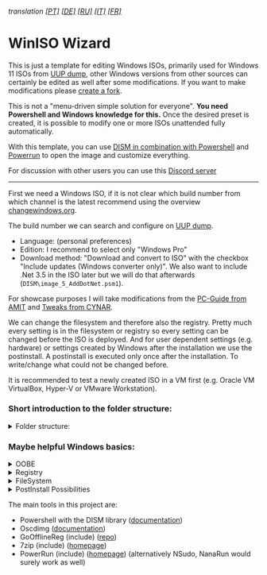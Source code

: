 ###### translation [[PT]](https://github-com.translate.goog/spddl/WinISO-Wizard?_x_tr_sl=en&_x_tr_tl=pt#readme) [[DE]](https://github-com.translate.goog/spddl/WinISO-Wizard?_x_tr_sl=en&_x_tr_tl=de#readme) [[RU]](https://github-com.translate.goog/spddl/WinISO-Wizard?_x_tr_sl=en&_x_tr_tl=ru#readme) [[IT]](https://github-com.translate.goog/spddl/WinISO-Wizard?_x_tr_sl=en&_x_tr_tl=it#readme) [[FR]](https://github-com.translate.goog/spddl/WinISO-Wizard?_x_tr_sl=en&_x_tr_tl=fr#readme)
# WinISO Wizard

This is just a template for editing Windows ISOs, primarily used for Windows 11 ISOs from [UUP dump](https://uupdump.net), other Windows versions from other sources can certainly be edited as well after some modifications. If you want to make modifications please [create a fork](https://github.com/spddl/WinISO-Wizard/fork).

This is not a "menu-driven simple solution for everyone". **You need Powershell and Windows knowledge for this.**
Once the desired preset is created, it is possible to modify one or more ISOs unattended fully automatically.

With this template, you can use [DISM in combination with Powershell](https://learn.microsoft.com/en-us/windows-hardware/manufacture/desktop/use-dism-in-windows-powershell-s14?view=windows-11) and [Powerrun](https://www.sordum.org/9416/powerrun-v1-6-run-with-highest-privileges/) to open the image and customize everything.

For discussion with other users you can use this [Discord server](https://discord.gg/kwu4EkKQ8X)

---

First we need a Windows ISO, if it is not clear which build number from which channel is the latest recommend using the overview [changewindows.org](https://changewindows.org/timeline/pc).

The build number we can search and configure on [UUP dump](https://uupdump.net/).
- Language: (personal preferences)
- Edition: I recommend to select only "Windows Pro"
- Download method: "Download and convert to ISO" with the checkbox "Include updates (Windows converter only)".
We also want to include .Net 3.5 in the ISO later but we will do that afterwards (`DISM\image_5_AddDotNet.psm1`).

For showcase purposes I will take modifications from the [PC-Guide from AMIT](https://github.com/amitxv/PC-Tuning) and [Tweaks from CYNAR](https://github.com/CYNAR2k/Tweaks).

We can change the filesystem and therefore also the registry. Pretty much every setting is in the filesystem or registry so every setting can be changed before the ISO is deployed. And for user dependent settings (e.g. hardware) or settings created by Windows after the installation we use the postinstall. A postinstall is executed only once after the installation. To write/change what could not be changed before.

It is recommended to test a newly created ISO in a VM first (e.g. Oracle VM VirtualBox, Hyper-V or VMware Workstation).

### Short introduction to the folder structure:
<details>
<summary>Folder structure:</summary>

One thing in advance with the `_HereWeGo.ps1` the process is started, but the UUPDump ISO name must be inserted.

* \\_FINISH_ISO
    - The finished ISO will later be in this folder

* \\_UUPdump_ISO
    - The ISO created by UUP Dump belongs here (e.g. `22621.1344.230221-1654.NI_RELEASE_SVC_PROD3_CLIENTPRO_OEMRET_X64FRE_EN-US.ISO`)

* \\DISM

    * `0_Preparation.psm1`
        - here it is checked if the tools and the ISO are existing

    * `1_ISO_unpack.psm1`
        - the ISO is unpacked with 7zip and the Windows version is identified

    * `boot_1_Backup.psm1`
        - The image is copied to the root directory and mounted for customization

    * `boot_2_TPM_ByPass.psm1`
        - Here e.g. imported the TPM bypass and other settings

    * `boot_3_Dismount-Image.psm1`
        - The image is unmounted again

    * `image_1_Backup.psm1`
        - The image is copied to the root directory

    * `image_2_ExtractWIM.psm1`
        - The Windows image is mounted for customization

    * `image_3_AppxProvisionedPackage.psm1`
        - removes provisioned packages and turns off unnecessary windows features

    * `image_4_CleanUp.psm1`
        - Deletes files/folders that are left

    * `image_5_AddDotNet.psm1`
        - installs NetFx3

    * `image_6_CopyFileSystem.psm1`
        - Copies the "FileSystem" folder with our new files

    * `image_7_Registry.psm1`
        - Applies the registry files from the "Registry" folder

    * `image_8_Dismount-Image.psm1`
        - unmounted the image again

    * `2_CopyData.psm1`
        - replaces the original data (boot/image) with the modified ones

    * `3_ISO_create.psm1`
        - creates the ISO and creates a SHA-256 HASH value and renames the ISO with it.

* \\FileSystem
    - Here you can place files that should be found later after the Windows installation.

* \\Registry
    - The registry files in the folder are always applied, those in the `various` folder are applied only if the WinVer matches. The function `consonance` in `DISM\helper.psm1` helps to understand how the format must look like.

* \\Tools
    - Here are the tools that will be used
</details>

### Maybe helpful Windows basics:

<details>
<summary>OOBE</summary>

If you want to abbreviate the OOBE and don't know how to use an [autounattend.xml generator](https://www.google.com/search?q=autounattend.xml+generator). [documentation](https://learn.microsoft.com/en-us/windows-hardware/manufacture/desktop/update-windows-settings-and-scripts-create-your-own-answer-file-sxs)

</details>


<details>
<summary>Registry</summary>

It is possible to modify any part of the registry. It should be clear that we need to understand the structure and write the registry values to the correct file. [documentation](https://learn.microsoft.com/en-us/windows/win32/sysinfo/registry-hives)

For example, it is necessary to divide some paths by registry location. HKLM\Software get a file in the Registry folder and HKLM\System get another file in this folder. Later in the process both are written to different files (Windows\System32\config\SOFTWARE & SYSTEM).
</details>


<details>
<summary>FileSystem</summary>

The FileSystem is fully accessible and with the help of PowerRun files are fully editable even with TrustedInstaller.

The files and folders to be deleted can be specified in the `DISM\image_4_CleanUp.psm1` file
</details>


<details>
<summary>PostInstall Possibilities</summary>

The easiest way to find out which Registry values were not included is to check the Registry files after the Windows installation with [RegFileChecker](https://github.com/spddl/RegFileChecker). These should be included in the PostInstall.

**Works once**:
* HKEY_LOCAL_MACHINE\Software\Microsoft\Windows\CurrentVersion\RunOnce ([documentation](https://learn.microsoft.com/en-us/windows/win32/setupapi/run-and-runonce-registry-keys))
* HKEY_LOCAL_MACHINE\Software\Microsoft\Active Setup\Installed Components ([unofficial documentation](https://helgeklein.com/blog/active-setup-explained/))

**Works every time you start**:

* Users\\%user%\AppData\Roaming\Microsoft\Windows\Start Menu\Programs\Startup
* HKEY_LOCAL_MACHINE\Software\Microsoft\Windows\CurrentVersion\Run ([documentation](https://learn.microsoft.com/en-us/windows/win32/setupapi/run-and-runonce-registry-keys))

services/drivers and task scheduler are other possibilities but not so easy to implement
</details>

The main tools in this project are:
* Powershell with the DISM library ([documentation](https://learn.microsoft.com/en-us/windows-hardware/manufacture/desktop/use-dism-in-windows-powershell-s14))
* Oscdimg ([documentation](https://learn.microsoft.com/en-us/windows-hardware/manufacture/desktop/oscdimg-command-line-options))
* GoOfflineReg (include) ([repo](https://github.com/spddl/GoOfflineReg))
* 7zip (include) ([homepage](https://www.7-zip.de/))
* PowerRun (include) ([homepage](https://www.sordum.org/9416/powerrun-v1-6-run-with-highest-privileges/)) (alternatively NSudo, NanaRun would surely work as well)
